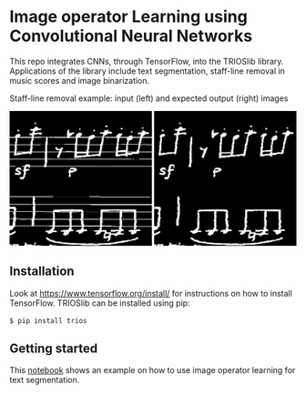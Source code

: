 # Image operator Learning using Convolutional Neural Networks
 
This repo integrates CNNs, through TensorFlow, into the TRIOSlib library. Applications of the library include text segmentation, staff-line removal in music scores and image binarization.

Staff-line removal example: input (left) and expected output (right) images

<p align="center">
  <img src="images/input.jpg" width="250"/>
  <img src="images/output.jpg" width="250"/>
</p>


## Installation
Look at https://www.tensorflow.org/install/ for instructions on how to install TensorFlow. 
TRIOSlib can be installed using pip:

```
$ pip install trios
```

## Getting started
This [notebook](./cnn_trioslib.ipynb) shows an example on how to use image operator learning for text segmentation.
